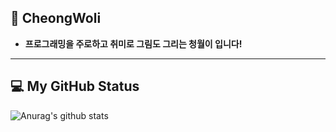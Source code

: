 ## 🦊 CheongWoli
- **프로그래밍을 주로하고 취미로 그림도 그리는 청월이 입니다!**

---

## 💻 My GitHub Status
![Anurag's github stats](https://github-readme-stats.vercel.app/api?username=cheongwoli&show_icons=true)


